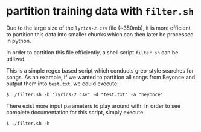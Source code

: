 # partition training data with `filter.sh`

Due to the large size of the `lyrics-2.csv` file (~350mb), it is more efficient to partition this data into smaller chunks which can then later be processed in python.

In order to partition this file efficiently, a shell script `filter.sh` can be utilized.

This is a simple regex based script which conducts grep-style searches for songs. As an example, if we wanted to partition all songs from Beyonce and output them into `test.txt`, we could execute:

```shell
$ ./filter.sh -b "lyrics-2.csv" -d "test.txt" -a "beyonce"
```

There exist more input parameters to play around with. In order to see complete documentation for this script, simply execute:

```shell
$ ./filter.sh -h
```
